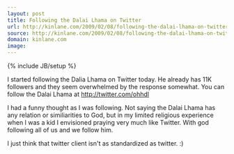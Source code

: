```yaml
---
layout: post
title: Following the Dalai Lhama on Twitter
url: http://kinlane.com/2009/02/08/following-the-dalai-lhama-on-twitter/
source: http://kinlane.com/2009/02/08/following-the-dalai-lhama-on-twitter/
domain: kinlane.com
image: 
---
```

{% include JB/setup %}<p>I started following the Dalia Lhama on Twitter today. He already has 11K followers and they seem overwhelmed by the response somewhat. You can follow the Dalai Lhama at <a href="http://twitter.com/ohhdl">http://twitter.com/ohhdl</a><p></p>
I had a funny thought as I was following. Not saying the Dalai Lhama has any relation or similiarities to God, but in my limited religious experience when I was a kid I envisioned praying very much like Twitter. With god following all of us and we follow him.<p></p>
I just think that twitter client isn't as standardized as twitter. :)</p>
